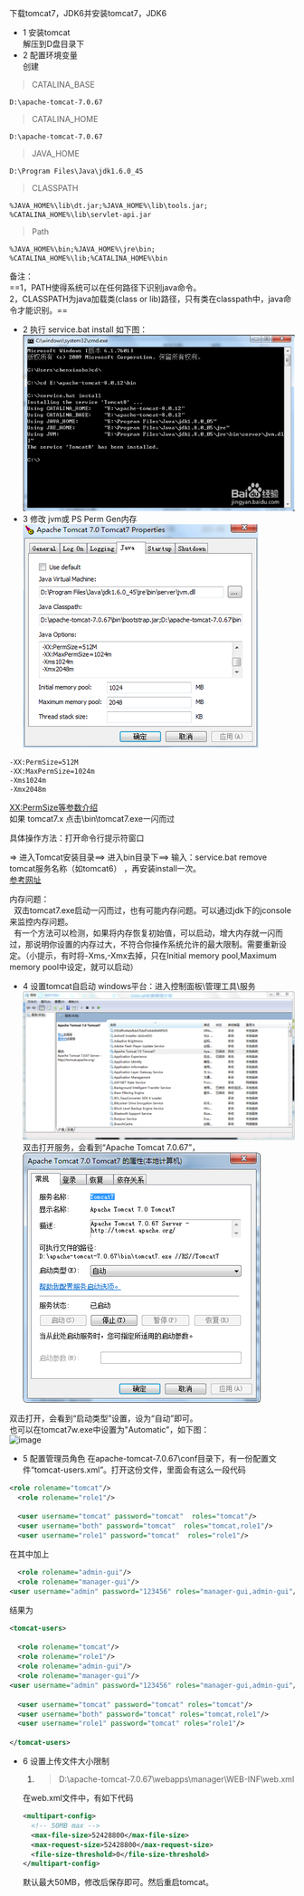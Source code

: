 ﻿下载tomcat7，JDK6并安装tomcat7，JDK6
- 1 安装tomcat  
解压到D盘目录下
- 2 配置环境变量  
创建  
> CATALINA_BASE
```
D:\apache-tomcat-7.0.67
```
>CATALINA_HOME
```
D:\apache-tomcat-7.0.67 
```
>JAVA_HOME
```
D:\Program Files\Java\jdk1.6.0_45 
```
>CLASSPATH 
```
%JAVA_HOME%\lib\dt.jar;%JAVA_HOME%\lib\tools.jar;
%CATALINA_HOME%\lib\servlet-api.jar
```
>Path  
```
%JAVA_HOME%\bin;%JAVA_HOME%\jre\bin;
%CATALINA_HOME%\lib;%CATALINA_HOME%\bin
```
备注：  
==1，PATH使得系统可以在任何路径下识别java命令。  
2，CLASSPATH为java加载类(class or lib)路径，只有类在classpath中，java命令才能识别。==

- 2 执行 service.bat install 如下图：
![image](img/clipboard.png)
- 3 修改 jvm或 PS Perm Gen内存
![image](img/tomcat-properties.png)

```
-XX:PermSize=512M  
-XX:MaxPermSize=1024m  
-Xms1024m  
-Xmx2048m
```
[XX:PermSize等参数介绍](http://note.youdao.com/noteshare?id=6ad1f57a1062f723585b98518deeba6f&sub=2F434985B04745559D3C8157BBD27B8A)  
如果 tomcat7.x 点击\bin\tomcat7.exe一闪而过

具体操作方法：打开命令行提示符窗口

=> 进入Tomcat安装目录==> 进入bin目录下==> 输入：service.bat remove tomcat服务名称（如tomcat6） ，再安装install一次。  
[参考网址](http://blog.csdn.net/orange_xxx/article/details/7299550)

内存问题：  
&nbsp;&nbsp;双击tomcat7.exe启动一闪而过，也有可能内存问题。可以通过jdk下的jconsole来监控内存问题。  
&nbsp;&nbsp;有一个方法可以检测，如果将内存恢复初始值，可以启动，增大内存就一闪而过，那说明你设置的内存过大，不符合你操作系统允许的最大限制。需要重新设定。（小提示，有时将-Xms,-Xmx去掉，只在Initial memory pool,Maximum memory pool中设定，就可以启动）

- 4 设置tomcat自启动
windows平台：进入控制面板\管理工具\服务  
![image](img/server.png)  
双击打开服务，会看到“Apache Tomcat 7.0.67”，  
![image](img/start-tomcat.png)  

双击打开，会看到“启动类型”设置，设为“自动”即可。  
也可以在tomcat7w.exe中设置为"Automatic"，如下图：  
![image](http://note.youdao.com/yws/public/resource/34a3e5d11a88c4654113793e73cff07a/xmlnote/A62A94D730C748B88CB412CEB3E28D4A/10426)
- 5 配置管理员角色
在apache-tomcat-7.0.67\conf目录下，有一份配置文件“tomcat-users.xml”。打开这份文件，里面会有这么一段代码
```XML
<role rolename="tomcat"/>
  <role rolename="role1"/>

  <user username="tomcat" password="tomcat"  roles="tomcat"/>
  <user username="both" password="tomcat"  roles="tomcat,role1"/>
  <user username="role1" password="tomcat"  roles="role1"/>
```
在其中加上
```XML
  <role rolename="admin-gui"/>
  <role rolename="manager-gui"/>
<user username="admin" password="123456" roles="manager-gui,admin-gui"/>
```
结果为
```XML
<tomcat-users>

  <role rolename="tomcat"/>
  <role rolename="role1"/>
  <role rolename="admin-gui"/>
  <role rolename="manager-gui"/>
<user username="admin" password="123456" roles="manager-gui,admin-gui"/>
  
  <user username="tomcat" password="tomcat" roles="tomcat"/>
  <user username="both" password="tomcat" roles="tomcat,role1"/>
  <user username="role1" password="tomcat" roles="role1"/>

</tomcat-users>
```

- 6 设置上传文件大小限制
    1. >D:\apache-tomcat-7.0.67\webapps\manager\WEB-INF\web.xml  
    
    在web.xml文件中，有如下代码
    ```XML
    <multipart-config>
      <!-- 50MB max -->
      <max-file-size>52428800</max-file-size>
      <max-request-size>52428800</max-request-size>
      <file-size-threshold>0</file-size-threshold>
    </multipart-config>
    ```
    默认最大50MB，修改后保存即可。然后重启tomcat。
    
      
